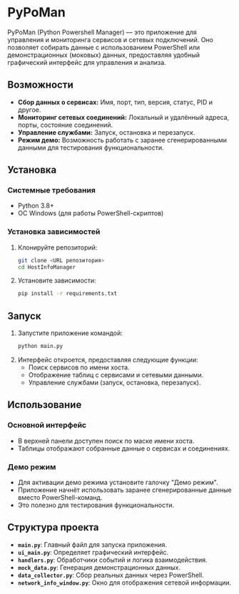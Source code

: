 
# PyPoMan

PyPoMan (Python Powershell Manager) — это приложение для управления и мониторинга сервисов и сетевых подключений. Оно позволяет собирать данные с использованием PowerShell или демонстрационных (моковых) данных, предоставляя удобный графический интерфейс для управления и анализа.

## Возможности

- **Сбор данных о сервисах:** Имя, порт, тип, версия, статус, PID и другое.
- **Мониторинг сетевых соединений:** Локальный и удалённый адреса, порты, состояние соединений.
- **Управление службами:** Запуск, остановка и перезапуск.
- **Режим демо:** Возможность работать с заранее сгенерированными данными для тестирования функциональности.

## Установка

### Системные требования

- Python 3.8+
- ОС Windows (для работы PowerShell-скриптов)

### Установка зависимостей

1. Клонируйте репозиторий:
   ```bash
   git clone <URL репозитория>
   cd HostInfoManager
   ```
2. Установите зависимости:
   ```bash
   pip install -r requirements.txt
   ```

## Запуск

1. Запустите приложение командой:
   ```bash
   python main.py
   ```
2. Интерфейс откроется, предоставляя следующие функции:
   - Поиск сервисов по имени хоста.
   - Отображение таблиц с сервисами и сетевыми данными.
   - Управление службами (запуск, остановка, перезапуск).

## Использование

### Основной интерфейс

- В верхней панели доступен поиск по маске имени хоста.
- Таблицы отображают собранные данные о сервисах и соединениях.

### Демо режим

- Для активации демо режима установите галочку "Демо режим".
- Приложение начнёт использовать заранее сгенерированные данные вместо PowerShell-команд.
- Это полезно для тестирования функциональности.

## Структура проекта

- **`main.py`**: Главный файл для запуска приложения.
- **`ui_main.py`**: Определяет графический интерфейс.
- **`handlers.py`**: Обработчики событий и логика взаимодействия.
- **`mock_data.py`**: Генерация демонстрационных данных.
- **`data_collector.py`**: Сбор реальных данных через PowerShell.
- **`network_info_window.py`**: Окно для отображения сетевой информации.
